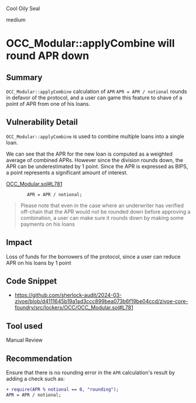 Cool Oily Seal

medium

# OCC_Modular::applyCombine will round APR down

## Summary

`OCC_Modular::applyCombine` calculation of `APR` `APR = APR / notional` rounds in defavor of the protocol, and a user can game this feature to shave of a point of APR from one of his loans.

## Vulnerability Detail

`OCC_Modular::applyCombine` is used to combine multiple loans into a single loan.

We can see that the APR for the new loan is computed as a weighted average of combined APRs. However since the division rounds down, the APR can be underestimated by 1 point. Since the APR is expressed as BIPS, a point represents a significant amount of interest.

[OCC_Modular.sol#L781](https://github.com/sherlock-audit/2024-03-zivoe/blob/d4111645b19a1ad3ccc899bea073b6f19be04ccd/zivoe-core-foundry/src/lockers/OCC/OCC_Modular.sol#L781)
```solidity
        APR = APR / notional;
```

> Please note that even in the case where an underwriter has verified off-chain that the APR would not be rounded down before approving a combination, a user can make sure it rounds down by making some payments on his loans 

## Impact

Loss of funds for the borrowers of the protocol, since a user can reduce APR on his loans by 1 point

## Code Snippet

- https://github.com/sherlock-audit/2024-03-zivoe/blob/d4111645b19a1ad3ccc899bea073b6f19be04ccd/zivoe-core-foundry/src/lockers/OCC/OCC_Modular.sol#L781

## Tool used

Manual Review

## Recommendation

Ensure that there is no rounding error in the `APR` calculation's result by adding a check such as:

```diff
+ require(APR % notional == 0, "rounding");
APR = APR / notional;
```